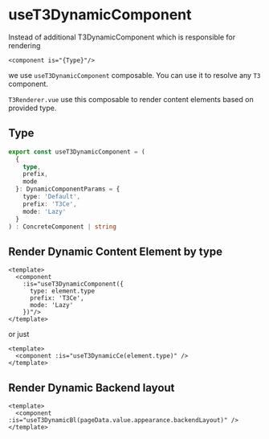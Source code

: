 # useT3DynamicComponent

Instead of additional T3DynamicComponent which is responsible for rendering <pre>`<component is="{Type}"/>`</pre> we use `useT3DynamicComponent` composable. You can use it to resolve any `T3` component. 

`T3Renderer.vue` use this composable to render content elements based on provided type.

## Type
```ts
export const useT3DynamicComponent = (
  {
    type,
    prefix,
    mode
  }: DynamicComponentParams = {
    type: 'Default',
    prefix: 'T3Ce',
    mode: 'Lazy'
  }
) : ConcreteComponent | string
```
## Render Dynamic Content Element by type
```vue
<template>
  <component
    :is="useT3DynamicComponent({
      type: element.type
      prefix: 'T3Ce',
      mode: 'Lazy'
    })"/>
</template>
```

or just 

```vue
<template>
  <component :is="useT3DynamicCe(element.type)" />
</template>
```

## Render Dynamic Backend layout

```vue
<template>
  <component :is="useT3DynamicBl(pageData.value.appearance.backendLayout)" />
</template>
```
